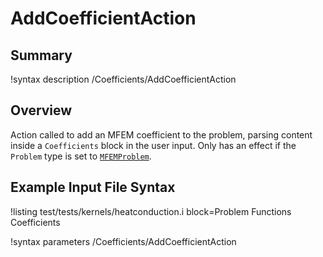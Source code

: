 # AddCoefficientAction

## Summary

!syntax description /Coefficients/AddCoefficientAction

## Overview

Action called to add an MFEM coefficient to the problem, parsing content inside a `Coefficients`
block in the user input. Only has an effect if the `Problem` type is set to [`MFEMProblem`](source/problem/MFEMProblem.md).

## Example Input File Syntax

!listing test/tests/kernels/heatconduction.i block=Problem Functions Coefficients

!syntax parameters /Coefficients/AddCoefficientAction
